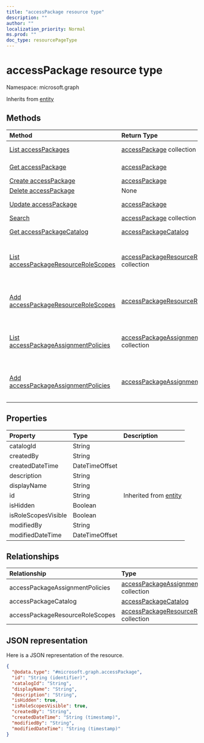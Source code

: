 ```yaml
---
title: "accessPackage resource type"
description: ""
author: ""
localization_priority: Normal
ms.prod: ""
doc_type: resourcePageType
---
```


# accessPackage resource type


Namespace: microsoft.graph




Inherits from [entity](../resources/entity.md)

## Methods
|Method|Return Type|Description|
|:---|:---|:---|
|[List accessPackages](../api/accesspackage-list.md)|[accessPackage](../resources/accesspackage.md) collection|List properties and relationships of the [accessPackage](../resources/accesspackage.md) objects.|
|[Get accessPackage](../api/accesspackage-get.md)|[accessPackage](../resources/accesspackage.md)|Read properties and relationships of the [accessPackage](../resources/accesspackage.md) object.|
|[Create accessPackage](../api/accesspackage-post-accesspackages.md)|[accessPackage](../resources/accesspackage.md)|Create a new [accessPackage](../resources/accesspackage.md) object.|
|[Delete accessPackage](../api/accesspackage-delete.md)|None|Deletes a [accessPackage](../resources/accesspackage.md).|
|[Update accessPackage](../api/accesspackage-update.md)|[accessPackage](../resources/accesspackage.md)|Update the properties of a [accessPackage](../resources/accesspackage.md) object.|
|[Search](../api/accesspackage-search.md)|[accessPackage](../resources/accesspackage.md) collection||
|[Get accessPackageCatalog](../api/accesspackagecatalog-get.md)|[accessPackageCatalog](../resources/accesspackagecatalog.md)|Read properties and relationships of the [accessPackageCatalog](../resources/accesspackagecatalog.md) object.|
|[List accessPackageResourceRoleScopes](../api/accesspackage-list-accesspackageresourcerolescopes.md)|[accessPackageResourceRoleScope](../resources/accesspackageresourcerolescope.md) collection|Get the accessPackageResourceRoleScopes from the accessPackageResourceRoleScopes navigation property.|
|[Add accessPackageResourceRoleScopes](../api/accesspackage-post-accesspackageresourcerolescopes.md)|[accessPackageResourceRoleScope](../resources/accesspackageresourcerolescope.md)|Add accessPackageResourceRoleScopes by posting to the accessPackageResourceRoleScopes collection.|
|[List accessPackageAssignmentPolicies](../api/accesspackage-list-accesspackageassignmentpolicies.md)|[accessPackageAssignmentPolicy](../resources/accesspackageassignmentpolicy.md) collection|Get the accessPackageAssignmentPolicies from the accessPackageAssignmentPolicies navigation property.|
|[Add accessPackageAssignmentPolicies](../api/accesspackage-post-accesspackageassignmentpolicies.md)|[accessPackageAssignmentPolicy](../resources/accesspackageassignmentpolicy.md)|Add accessPackageAssignmentPolicies by posting to the accessPackageAssignmentPolicies collection.|

## Properties
|Property|Type|Description|
|:---|:---|:---|
|catalogId|String||
|createdBy|String||
|createdDateTime|DateTimeOffset||
|description|String||
|displayName|String||
|id|String| Inherited from [entity](../resources/entity.md)|
|isHidden|Boolean||
|isRoleScopesVisible|Boolean||
|modifiedBy|String||
|modifiedDateTime|DateTimeOffset||

## Relationships
|Relationship|Type|Description|
|:---|:---|:---|
|accessPackageAssignmentPolicies|[accessPackageAssignmentPolicy](../resources/accesspackageassignmentpolicy.md) collection||
|accessPackageCatalog|[accessPackageCatalog](../resources/accesspackagecatalog.md)||
|accessPackageResourceRoleScopes|[accessPackageResourceRoleScope](../resources/accesspackageresourcerolescope.md) collection||

## JSON representation
Here is a JSON representation of the resource.
<!-- {
  "blockType": "resource",
  "keyProperty": "id",
  "@odata.type": "microsoft.graph.accessPackage",
  "baseType": "microsoft.graph.entity",
  "openType": false
}
-->
``` json
{
  "@odata.type": "#microsoft.graph.accessPackage",
  "id": "String (identifier)",
  "catalogId": "String",
  "displayName": "String",
  "description": "String",
  "isHidden": true,
  "isRoleScopesVisible": true,
  "createdBy": "String",
  "createdDateTime": "String (timestamp)",
  "modifiedBy": "String",
  "modifiedDateTime": "String (timestamp)"
}
```

